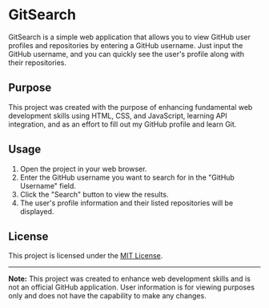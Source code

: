 # GitSearch

GitSearch is a simple web application that allows you to view GitHub user profiles and repositories by entering a GitHub username. Just input the GitHub username, and you can quickly see the user's profile along with their repositories.

## Purpose

This project was created with the purpose of enhancing fundamental web development skills using HTML, CSS, and JavaScript, learning API integration, and as an effort to fill out my GitHub profile and learn Git. 

## Usage

1. Open the project in your web browser.
2. Enter the GitHub username you want to search for in the "GitHub Username" field.
3. Click the "Search" button to view the results.
4. The user's profile information and their listed repositories will be displayed.

## License

This project is licensed under the [MIT License](LICENSE).

---

**Note:** This project was created to enhance web development skills and is not an official GitHub application. User information is for viewing purposes only and does not have the capability to make any changes.
